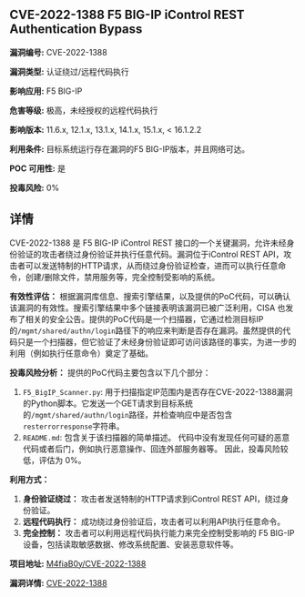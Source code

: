 ## CVE-2022-1388 F5 BIG-IP iControl REST Authentication Bypass

**漏洞编号:** CVE-2022-1388

**漏洞类型:** 认证绕过/远程代码执行

**影响应用:** F5 BIG-IP

**危害等级:** 极高，未经授权的远程代码执行

**影响版本:** 11.6.x, 12.1.x, 13.1.x, 14.1.x, 15.1.x, < 16.1.2.2

**利用条件:** 目标系统运行存在漏洞的F5 BIG-IP版本，并且网络可达。

**POC 可用性:** 是

**投毒风险:** 0%

## 详情

CVE-2022-1388 是 F5 BIG-IP iControl REST 接口的一个关键漏洞，允许未经身份验证的攻击者绕过身份验证并执行任意代码。漏洞位于iControl REST API，攻击者可以发送特制的HTTP请求，从而绕过身份验证检查，进而可以执行任意命令，创建/删除文件，禁用服务等，完全控制受影响的系统。

**有效性评估：**
根据漏洞库信息、搜索引擎结果，以及提供的PoC代码，可以确认该漏洞的有效性。搜索引擎结果中多个链接表明该漏洞已被广泛利用，CISA 也发布了相关的安全公告。提供的PoC代码是一个扫描器，它通过检测目标IP的`/mgmt/shared/authn/login`路径下的响应来判断是否存在漏洞。虽然提供的代码只是一个扫描器，但它验证了未经身份验证即可访问该路径的事实，为进一步的利用（例如执行任意命令）奠定了基础。

**投毒风险分析：**
提供的PoC代码主要包含以下几个部分：
1.  `F5_BigIP_Scanner.py`:  用于扫描指定IP范围内是否存在CVE-2022-1388漏洞的Python脚本。它发送一个GET请求到目标系统的`/mgmt/shared/authn/login`路径，并检查响应中是否包含`resterrorresponse`字符串。
2.  `README.md`:  包含关于该扫描器的简单描述。
代码中没有发现任何可疑的恶意代码或者后门，例如执行恶意操作、回连外部服务器等。 因此，投毒风险较低，评估为 0%。

**利用方式：**
1.  **身份验证绕过：** 攻击者发送特制的HTTP请求到iControl REST API，绕过身份验证。
2.  **远程代码执行：** 成功绕过身份验证后，攻击者可以利用API执行任意命令。
3.  **完全控制：** 攻击者可以利用远程代码执行能力来完全控制受影响的 F5 BIG-IP 设备，包括读取敏感数据、修改系统配置、安装恶意软件等。

**项目地址:** [M4fiaB0y/CVE-2022-1388](https://github.com/M4fiaB0y/CVE-2022-1388)

**漏洞详情:** [CVE-2022-1388](https://nvd.nist.gov/vuln/detail/CVE-2022-1388)